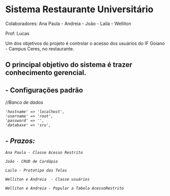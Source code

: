 # Sistema Restaurante Universitário

Colaboradores:
Ana Paula - Andreia - João - Laila - Welliton

Prof: Lucas

Um dos objetivos do projeto é controlar o acesso dos usuários do IF Goiano - Campus Ceres, no restaurante.

## O principal objetivo do sistema é trazer conhecimento gerencial.

## - Configurações padrão

<i>//Banco de dados<i>
```
'hostname' => 'localhost',
'username' => 'root',
'password' => '',
'database' => 'sru',
```

## - Prazos: 
```
Ana Paula - Classe Acesso Restrito

João - CRUD de Cardápio

Laila - Prototipo das Telas

Welliton e Andreia  - Classe usuários

Welliton e Andreia - Popular a Tabela AcessoRestrito
```

